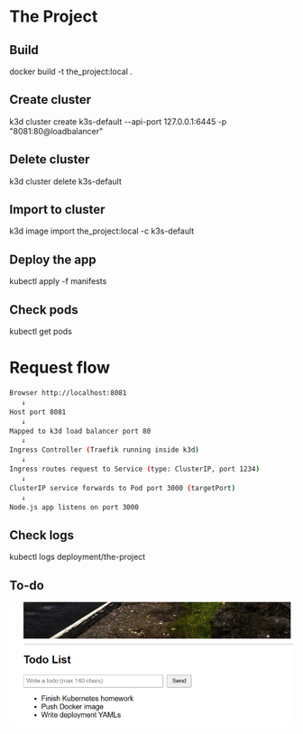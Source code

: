 # The Project

## Build

docker build -t the_project:local .

## Create cluster

k3d cluster create k3s-default --api-port 127.0.0.1:6445 -p "8081:80@loadbalancer"

## Delete cluster

k3d cluster delete k3s-default

## Import to cluster

k3d image import the_project:local -c k3s-default

## Deploy the app

kubectl apply -f manifests

## Check pods

kubectl get pods

# Request flow

```bash
Browser http://localhost:8081
   ↓
Host port 8081
   ↓
Mapped to k3d load balancer port 80
   ↓
Ingress Controller (Traefik running inside k3d)
   ↓
Ingress routes request to Service (type: ClusterIP, port 1234)
   ↓
ClusterIP service forwards to Pod port 3000 (targetPort)
   ↓
Node.js app listens on port 3000

```

## Check logs

kubectl logs deployment/the-project

## To-do

![to-do ss](docs/to_do.png)
